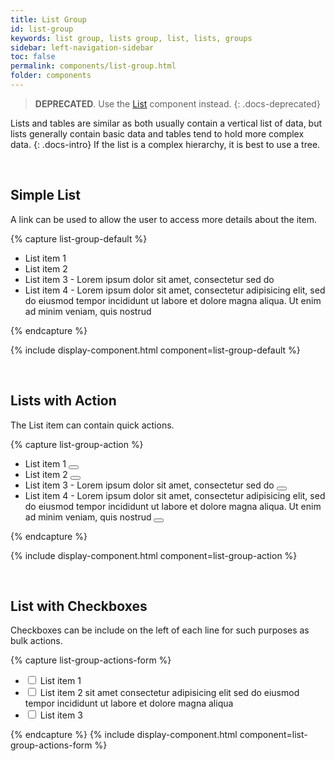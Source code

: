 ```yaml
---
title: List Group
id: list-group
keywords: list group, lists group, list, lists, groups
sidebar: left-navigation-sidebar
toc: false
permalink: components/list-group.html
folder: components
---
```


> **DEPRECATED**. Use the [List](list.html) component instead.
{: .docs-deprecated}

Lists and tables are similar as both usually contain a vertical list of data, but lists generally contain basic data and tables tend to hold more complex data.
{: .docs-intro}
If the list is a complex hierarchy, it is best to use a tree.

<br>

## Simple List

A link can be used to allow the user to access more details about the item.

{% capture list-group-default %}
<ul class="fd-list-group">
    <li class="fd-list-group__item">
        List item 1
    </li>
    <li class="fd-list-group__item">
        List item 2
    </li>
    <li class="fd-list-group__item">
        List item 3 - Lorem ipsum dolor sit amet, consectetur sed do
    </li>
    <li class="fd-list-group__item">
        List item 4 - Lorem ipsum dolor sit amet, consectetur adipisicing elit, sed do eiusmod tempor incididunt ut labore et dolore magna aliqua. Ut enim ad minim veniam, quis nostrud
    </li>
</ul>
{% endcapture %}

{% include display-component.html component=list-group-default %}

<br>

## Lists with Action

The List item can contain quick actions.

{% capture list-group-action %}
<ul class="fd-list-group">
    <li class="fd-list-group__item">
        List item 1
        <span class="fd-list-group__action">
            <button class=" fd-button--light sap-icon--edit" aria-label="Edit"></button>
        </span>
    </li>
    <li class="fd-list-group__item">
        List item 2
        <span class="fd-list-group__action">
            <button class=" fd-button--light sap-icon--edit" aria-label="Edit"></button>
        </span>
    </li>
    <li class="fd-list-group__item">
        List item 3 - Lorem ipsum dolor sit amet, consectetur sed do
        <span class="fd-list-group__action">
            <button class=" fd-button--light sap-icon--edit" aria-label="Edit"></button>
        </span>
    </li>
    <li class="fd-list-group__item">
        List item 4 - Lorem ipsum dolor sit amet, consectetur adipisicing elit, sed do eiusmod tempor incididunt ut labore et dolore magna aliqua. Ut enim ad minim veniam, quis nostrud
        <span class="fd-list-group__action">
            <button class=" fd-button--light sap-icon--edit" aria-label="Edit"></button>
        </span>
    </li>
</ul>
{% endcapture %}

{% include display-component.html component=list-group-action %}

<br>


## List with Checkboxes

Checkboxes can be include on the left of each line for such purposes as bulk actions.

{% capture list-group-actions-form %}
<ul class="fd-list-group">
    <li class="fd-list-group__item">
        <label class="fd-form-label" for="121Sd939">
            <input type="checkbox" class="fd-checkbox" id="121Sd939">
            List item 1
        </label>
    </li>
    <li class="fd-list-group__item">
        <label class="fd-form-label" for="CndSd399">
            <input type="checkbox" class="fd-checkbox" id="CndSd399">
            List item 2 sit amet consectetur adipisicing elit sed do eiusmod tempor incididunt ut labore et dolore magna aliqua
        </label>
    </li>
    <li class="fd-list-group__item">
        <label class="fd-form-label" for="S8jyH416">
            <input type="checkbox" class="fd-checkbox" id="S8jyH416">
            List item 3
        </label>
    </li>
</ul>
{% endcapture %}
{% include display-component.html component=list-group-actions-form %}
